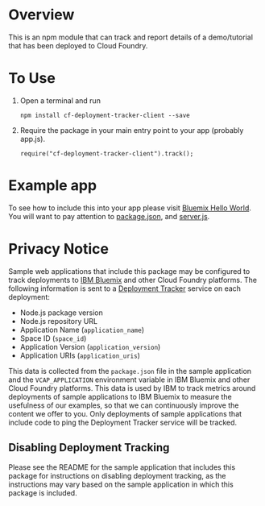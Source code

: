# Overview

This is an npm module that can track and report details of a demo/tutorial that has been deployed to Cloud Foundry.

# To Use

1. Open a terminal and run
   ```
   npm install cf-deployment-tracker-client --save
   ```
2. Require the package in your main entry point to your app (probably app.js).
    ```
    require("cf-deployment-tracker-client").track();
    ```

# Example app

To see how to include this into your app please visit [Bluemix Hello World](https://github.com/IBM-Bluemix/bluemix-hello-node).  You will want to pay attention to [package.json](https://github.com/IBM-Bluemix/bluemix-hello-node/blob/master/package.json#L9), and [server.js](https://github.com/IBM-Bluemix/bluemix-hello-node/blob/master/server.js#L15).

# Privacy Notice

Sample web applications that include this package may be configured to track deployments to [IBM Bluemix](https://www.bluemix.net/) and other Cloud Foundry platforms. The following information is sent to a [Deployment Tracker](https://github.com/IBM-Bluemix/cf-deployment-tracker-service) service on each deployment:

* Node.js package version
* Node.js repository URL
* Application Name (`application_name`)
* Space ID (`space_id`)
* Application Version (`application_version`)
* Application URIs (`application_uris`)

This data is collected from the `package.json` file in the sample application and the `VCAP_APPLICATION` environment variable in IBM Bluemix and other Cloud Foundry platforms. This data is used by IBM to track metrics around deployments of sample applications to IBM Bluemix to measure the usefulness of our examples, so that we can continuously improve the content we offer to you. Only deployments of sample applications that include code to ping the Deployment Tracker service will be tracked.

## Disabling Deployment Tracking

Please see the README for the sample application that includes this package for instructions on disabling deployment tracking, as the instructions may vary based on the sample application in which this package is included.
